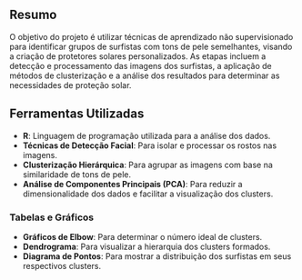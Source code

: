 ## Resumo

O objetivo do projeto é utilizar técnicas de aprendizado não supervisionado para identificar grupos de surfistas com tons de pele semelhantes, visando a criação de protetores solares personalizados. As etapas incluem a detecção e processamento das imagens dos surfistas, a aplicação de métodos de clusterização e a análise dos resultados para determinar as necessidades de proteção solar.

## Ferramentas Utilizadas

- **R**: Linguagem de programação utilizada para a análise dos dados.
- **Técnicas de Detecção Facial**: Para isolar e processar os rostos nas imagens.
- **Clusterização Hierárquica**: Para agrupar as imagens com base na similaridade de tons de pele.
- **Análise de Componentes Principais (PCA)**: Para reduzir a dimensionalidade dos dados e facilitar a visualização dos clusters.

### Tabelas e Gráficos

- **Gráficos de Elbow**: Para determinar o número ideal de clusters.
- **Dendrograma**: Para visualizar a hierarquia dos clusters formados.
- **Diagrama de Pontos**: Para mostrar a distribuição dos surfistas em seus respectivos clusters.
